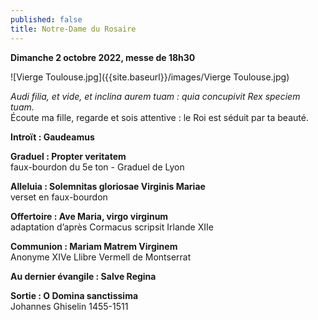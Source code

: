 ```yaml
---
published: false
title: Notre-Dame du Rosaire
---
```

**Dimanche 2 octobre 2022, messe de 18h30**  

![Vierge Toulouse.jpg]({{site.baseurl}}/images/Vierge Toulouse.jpg)


*Audi filia, et vide, et inclina aurem tuam : quia concupivit Rex speciem tuam.*  
Écoute ma fille, regarde et sois attentive : le Roi est séduit par ta beauté.

**Introït : Gaudeamus**

**Graduel : Propter veritatem**  
faux-bourdon du 5e ton - Graduel de Lyon

**Alleluia : Solemnitas gloriosae Virginis Mariae**  
verset en faux-bourdon

**Offertoire : Ave Maria, virgo virginum**  
adaptation d’après Cormacus scripsit Irlande XIIe

**Communion : Mariam Matrem Virginem**  
Anonyme XIVe Llibre Vermell de Montserrat

**Au dernier évangile : Salve Regina**  

**Sortie : O Domina sanctissima**  
Johannes Ghiselin 1455-1511